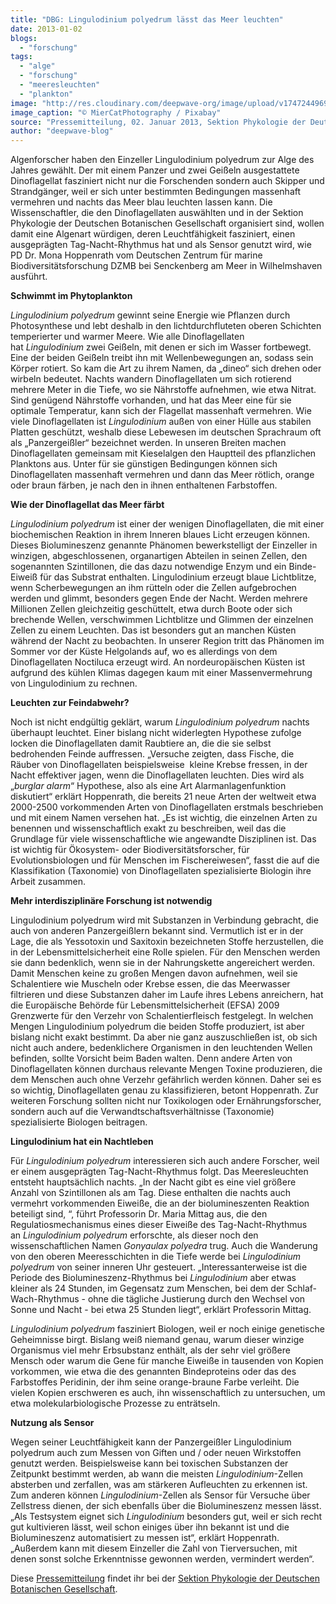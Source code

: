 ```yaml
---
title: "DBG: Lingulodinium polyedrum lässt das Meer leuchten"
date: 2013-01-02
blogs: 
  - "forschung"
tags: 
  - "alge"
  - "forschung"
  - "meeresleuchten"
  - "plankton"
image: "http://res.cloudinary.com/deepwave-org/image/upload/v1747244969/deepwave.org/animal-5383375_1920.jpg"
image_caption: "© MierCatPhotography / Pixabay"
source: "Pressemitteilung, 02. Januar 2013, Sektion Phykologie der Deutschen Botanischen Gesellschaft"
author: "deepwave-blog"
---
```


Algenforscher haben den Einzeller Lingulodinium polyedrum zur Alge des Jahres gewählt. Der mit einem Panzer und zwei Geißeln ausgestattete Dinoflagellat fasziniert nicht nur die Forschenden sondern auch Skipper und Strandgänger, weil er sich unter bestimmten Bedingungen massenhaft vermehren und nachts das Meer blau leuchten lassen kann. Die Wissenschaftler, die den Dinoflagellaten auswählten und in der Sektion Phykologie der Deutschen Botanischen Gesellschaft organisiert sind, wollen damit eine Algenart würdigen, deren Leuchtfähigkeit fasziniert, einen ausgeprägten Tag-Nacht-Rhythmus hat und als Sensor genutzt wird, wie PD Dr. Mona Hoppenrath vom Deutschen Zentrum für marine Biodiversitätsforschung DZMB bei Senckenberg am Meer in Wilhelmshaven ausführt.

**Schwimmt im Phytoplankton**

_Lingulodinium polyedrum_ gewinnt seine Energie wie Pflanzen durch Photosynthese und lebt deshalb in den lichtdurchfluteten oberen Schichten temperierter und warmer Meere. Wie alle Dinoflagellaten hat _Lingulodinium_ zwei Geißeln, mit denen er sich im Wasser fortbewegt. Eine der beiden Geißeln treibt ihn mit Wellenbewegungen an, sodass sein Körper rotiert. So kam die Art zu ihrem Namen, da „dineo“ sich drehen oder wirbeln bedeutet. Nachts wandern Dinoflagellaten um sich rotierend mehrere Meter in die Tiefe, wo sie Nährstoffe aufnehmen, wie etwa Nitrat. Sind genügend Nährstoffe vorhanden, und hat das Meer eine für sie optimale Temperatur, kann sich der Flagellat massenhaft vermehren. Wie viele Dinoflagellaten ist _Lingulodinium_ außen von einer Hülle aus stabilen Platten geschützt, weshalb diese Lebewesen im deutschen Sprachraum oft als „Panzergeißler“ bezeichnet werden. In unseren Breiten machen Dinoflagellaten gemeinsam mit Kieselalgen den Hauptteil des pflanzlichen Planktons aus. Unter für sie günstigen Bedingungen können sich Dinoflagellaten massenhaft vermehren und dann das Meer rötlich, orange oder braun färben, je nach den in ihnen enthaltenen Farbstoffen.

**Wie der Dinoflagellat das Meer färbt**

_Lingulodinium polyedrum_ ist einer der wenigen Dinoflagellaten, die mit einer biochemischen Reaktion in ihrem Inneren blaues Licht erzeugen können. Dieses Biolumineszenz genannte Phänomen bewerkstelligt der Einzeller in winzigen, abgeschlossenen, organartigen Abteilen in seinen Zellen, den sogenannten Szintillonen, die das dazu notwendige Enzym und ein Binde-Eiweiß für das Substrat enthalten. Lingulodinium erzeugt blaue Lichtblitze, wenn Scherbewegungen an ihm rütteln oder die Zellen aufgebrochen werden und glimmt, besonders gegen Ende der Nacht. Werden mehrere Millionen Zellen gleichzeitig geschüttelt, etwa durch Boote oder sich brechende Wellen, verschwimmen Lichtblitze und Glimmen der einzelnen Zellen zu einem Leuchten. Das ist besonders gut an manchen Küsten während der Nacht zu beobachten. In unserer Region tritt das Phänomen im Sommer vor der Küste Helgolands auf, wo es allerdings von dem Dinoflagellaten Noctiluca erzeugt wird. An nordeuropäischen Küsten ist aufgrund des kühlen Klimas dagegen kaum mit einer Massenvermehrung von Lingulodinium zu rechnen.

**Leuchten zur Feindabwehr?**

Noch ist nicht endgültig geklärt, warum _Lingulodinium polyedrum_ nachts überhaupt leuchtet. Einer bislang nicht widerlegten Hypothese zufolge locken die Dinoflagellaten damit Raubtiere an, die die sie selbst bedrohenden Feinde auffressen. „Versuche zeigten, dass Fische, die Räuber von Dinoflagellaten beispielsweise  kleine Krebse fressen, in der Nacht effektiver jagen, wenn die Dinoflagellaten leuchten. Dies wird als „_burglar alarm_“ Hypothese, also als eine Art Alarmanlagenfunktion diskutiert“ erklärt Hoppenrath, die bereits 21 neue Arten der weltweit etwa 2000-2500 vorkommenden Arten von Dinoflagellaten erstmals beschrieben und mit einem Namen versehen hat. „Es ist wichtig, die einzelnen Arten zu benennen und wissenschaftlich exakt zu beschreiben, weil das die Grundlage für viele wissenschaftliche wie angewandte Disziplinen ist. Das ist wichtig für Ökosystem- oder Biodiversitätsforscher, für Evolutionsbiologen und für Menschen im Fischereiwesen“, fasst die auf die Klassifikation (Taxonomie) von Dinoflagellaten spezialisierte Biologin ihre Arbeit zusammen.

**Mehr interdisziplinäre Forschung ist notwendig**

Lingulodinium polyedrum wird mit Substanzen in Verbindung gebracht, die auch von anderen Panzergeißlern bekannt sind. Vermutlich ist er in der Lage, die als Yessotoxin und Saxitoxin bezeichneten Stoffe herzustellen, die in der Lebensmittelsicherheit eine Rolle spielen. Für den Menschen werden sie dann bedenklich, wenn sie in der Nahrungskette angereichert werden. Damit Menschen keine zu großen Mengen davon aufnehmen, weil sie Schalentiere wie Muscheln oder Krebse essen, die das Meerwasser filtrieren und diese Substanzen daher im Laufe ihres Lebens anreichern, hat die Europäische Behörde für Lebensmittelsicherheit (EFSA) 2009 Grenzwerte für den Verzehr von Schalentierfleisch festgelegt. In welchen Mengen Lingulodinium polyedrum die beiden Stoffe produziert, ist aber bislang nicht exakt bestimmt. Da aber nie ganz auszuschließen ist, ob sich nicht auch andere, bedenklichere Organismen in den leuchtenden Wellen befinden, sollte Vorsicht beim Baden walten. Denn andere Arten von Dinoflagellaten können durchaus relevante Mengen Toxine produzieren, die dem Menschen auch ohne Verzehr gefährlich werden können. Daher sei es so wichtig, Dinoflagellaten genau zu klassifizieren, betont Hoppenrath. Zur weiteren Forschung sollten nicht nur Toxikologen oder Ernährungsforscher, sondern auch auf die Verwandtschaftsverhältnisse (Taxonomie) spezialisierte Biologen beitragen.

**Lingulodinium hat ein Nachtleben**

Für _Lingulodinium polyedrum_ interessieren sich auch andere Forscher, weil er einem ausgeprägten Tag-Nacht-Rhythmus folgt. Das Meeresleuchten entsteht hauptsächlich nachts. „In der Nacht gibt es eine viel größere Anzahl von Szintillonen als am Tag. Diese enthalten die nachts auch vermehrt vorkommenden Eiweiße, die an der biolumineszenten Reaktion beteiligt sind, “, führt Professorin Dr. Maria Mittag aus, die den Regulatiosmechanismus eines dieser Eiweiße des Tag-Nacht-Rhythmus an _Lingulodinium polyedrum_ erforschte, als dieser noch den wissenschaftlichen Namen _Gonyaulax polyedra_ trug. Auch die Wanderung von den oberen Meeresschichten in die Tiefe werde bei _Lingulodinium polyedrum_ von seiner inneren Uhr gesteuert. „Interessanterweise ist die Periode des Biolumineszenz-Rhythmus bei _Lingulodinium_ aber etwas kleiner als 24 Stunden, im Gegensatz zum Menschen, bei dem der Schlaf-Wach-Rhythmus - ohne die tägliche Justierung durch den Wechsel von Sonne und Nacht - bei etwa 25 Stunden liegt“, erklärt Professorin Mittag.

_Lingulodinium polyedrum_ fasziniert Biologen, weil er noch einige genetische Geheimnisse birgt. Bislang weiß niemand genau, warum dieser winzige Organismus viel mehr Erbsubstanz enthält, als der sehr viel größere Mensch oder warum die Gene für manche Eiweiße in tausenden von Kopien vorkommen, wie etwa die des genannten Bindeproteins oder das des Farbstoffes Peridinin, der ihm seine orange-braune Farbe verleiht. Die vielen Kopien erschweren es auch, ihn wissenschaftlich zu untersuchen, um etwa molekularbiologische Prozesse zu enträtseln.

**Nutzung als Sensor**

Wegen seiner Leuchtfähigkeit kann der Panzergeißler Lingulodinium polyedrum auch zum Messen von Giften und / oder neuen Wirkstoffen genutzt werden. Beispielsweise kann bei toxischen Substanzen der Zeitpunkt bestimmt werden, ab wann die meisten _Lingulodinium_\-Zellen absterben und zerfallen, was am stärkeren Aufleuchten zu erkennen ist. Zum anderen können _Lingulodinium_\-Zellen als Sensor für Versuche über Zellstress dienen, der sich ebenfalls über die Biolumineszenz messen lässt. „Als Testsystem eignet sich _Lingulodinium_ besonders gut, weil er sich recht gut kultivieren lässt, weil schon einiges über ihn bekannt ist und die Biolumineszenz automatisiert zu messen ist“, erklärt Hoppenrath. „Außerdem kann mit diesem Einzeller die Zahl von Tierversuchen, mit denen sonst solche Erkenntnisse gewonnen werden, vermindert werden“.

Diese [Pressemitteilung](https://www.dbg-phykologie.de/?tx_wwpreset%5Barticle%5D=5712&back=475) findet ihr bei der [Sektion Phykologie der Deutschen Botanischen Gesellschaft](https://www.dbg-phykologie.de/).
